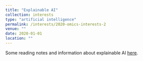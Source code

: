 ```yaml
---
title: "Explainable AI"
collection: interests
type: "artificial intelligence"
permalink: /interests/2020-omics-interests-2
venue: ""
date: 2020-01-01
location: ""
---
```



Some reading notes and information about explainable AI <a href="https://mzufferey.github.io/explainable_AI/">here</a>.
